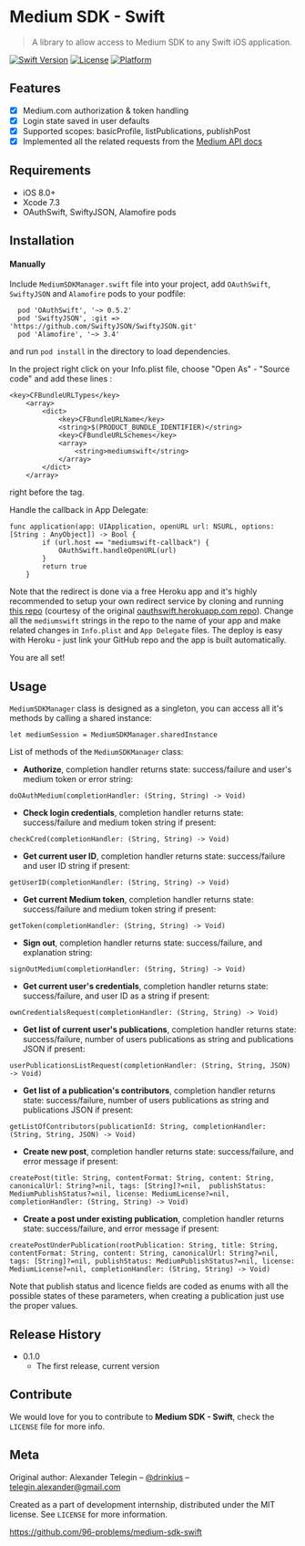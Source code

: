 Medium SDK - Swift
===============
> A library to allow access to Medium SDK to any Swift iOS application.

[![Swift Version][swift-image]][swift-url]
[![License][license-image]][license-url]
[![Platform](https://img.shields.io/cocoapods/p/LFAlertController.svg?style=flat)](http://cocoapods.org/pods/LFAlertController)

## Features

- [x] Medium.com authorization & token handling
- [x] Login state saved in user defaults
- [x] Supported scopes: basicProfile, listPublications, publishPost
- [x] Implemented all the related requests from the [Medium API docs](https://github.com/Medium/medium-api-docs)

## Requirements

- iOS 8.0+
- Xcode 7.3
- OAuthSwift, SwiftyJSON, Alamofire pods

## Installation

#### Manually

Include `MediumSDKManager.swift` file into your project, add `OAuthSwift`, `SwiftyJSON` and `Alamofire` pods to your podfile:

```
  pod 'OAuthSwift', '~> 0.5.2'
  pod 'SwiftyJSON', :git => 'https://github.com/SwiftyJSON/SwiftyJSON.git'
  pod 'Alamofire', '~> 3.4'
```

and run `pod install` in the directory to load dependencies.

In the project right click on your Info.plist file, choose "Open As" - "Source code" and add these lines :

```
<key>CFBundleURLTypes</key>
    <array>
        <dict>
            <key>CFBundleURLName</key>
            <string>$(PRODUCT_BUNDLE_IDENTIFIER)</string>
            <key>CFBundleURLSchemes</key>
            <array>
                <string>mediumswift</string>
            </array>
        </dict>
    </array>
```

right before the </dict> tag.

Handle the callback in App Delegate:

```
func application(app: UIApplication, openURL url: NSURL, options: [String : AnyObject]) -> Bool {
        if (url.host == "mediumswift-callback") {
            OAuthSwift.handleOpenURL(url)
        }
        return true
    }
```

Note that the redirect is done via a free Heroku app and it's highly recommended to setup your own redirect service by cloning and running [this repo](https://github.com/drinkius/mediumswift.herokuapp.com) (courtesy of the original [oauthswift.herokuapp.com repo](https://github.com/dongri/oauthswift.herokuapp.com)). Change all the `mediumswift` strings in the repo to the name of your app and make related changes in `Info.plist` and `App Delegate` files. The deploy is easy with Heroku - just link your GitHub repo and the app is built automatically.

You are all set!

## Usage

``MediumSDKManager`` class is designed as a singleton, you can access all it's methods by calling a shared instance:

```
let mediumSession = MediumSDKManager.sharedInstance
```

List of methods of the ``MediumSDKManager`` class:

* **Authorize**, completion handler returns state: success/failure and user's medium token or error string: 
```
doOAuthMedium(completionHandler: (String, String) -> Void)
```

* **Check login credentials**, completion handler returns state: success/failure and medium token string if present: 
```
checkCred(completionHandler: (String, String) -> Void)
```

* **Get current user ID**, completion handler returns state: success/failure and user ID string if present: 
```
getUserID(completionHandler: (String, String) -> Void)
```

* **Get current Medium token**, completion handler returns state: success/failure and medium token string if present:
```
getToken(completionHandler: (String, String) -> Void)
```

* **Sign out**, completion handler returns state: success/failure, and explanation string: 
```
signOutMedium(completionHandler: (String, String) -> Void)
```

* **Get current user's credentials**, completion handler returns state: success/failure, and user ID as a string if present: 
```
ownCredentialsRequest(completionHandler: (String, String) -> Void)
```

* **Get list of current user's publications**, completion handler returns state: success/failure, number of users publications as string and publications JSON if present: 
```
userPublicationsListRequest(completionHandler: (String, String, JSON) -> Void)
```

* **Get list of a publication's contributors**, completion handler returns state: success/failure, number of users publications as string and publications JSON if present: 
```
getListOfContributors(publicationId: String, completionHandler: (String, String, JSON) -> Void)
```

* **Create new post**, completion handler returns state: success/failure, and error message if present: 
```
createPost(title: String, contentFormat: String, content: String, canonicalUrl: String?=nil, tags: [String]?=nil,  publishStatus: MediumPublishStatus?=nil, license: MediumLicense?=nil, completionHandler: (String, String) -> Void)
```

* **Create a post under existing publication**, completion handler returns state: success/failure, and error message if present: 
```
createPostUnderPublication(rootPublication: String, title: String, contentFormat: String, content: String, canonicalUrl: String?=nil, tags: [String]?=nil, publishStatus: MediumPublishStatus?=nil, license: MediumLicense?=nil, completionHandler: (String, String) -> Void)
```

Note that publish status and licence fields are coded as enums with all the possible states of these parameters, when creating a publication just use the proper values.

## Release History

* 0.1.0
    * The first release, current version

## Contribute

We would love for you to contribute to **Medium SDK - Swift**, check the ``LICENSE`` file for more info.

## Meta

Original author:
Alexander Telegin – [@drinkius](https://github.com/drinkius) – telegin.alexander@gmail.com

Created as a part of development internship, distributed under the MIT license. See ``LICENSE`` for more information.

https://github.com/96-problems/medium-sdk-swift

[swift-image]:https://img.shields.io/badge/swift-2.2-orange.svg
[swift-url]: https://swift.org/
[license-image]: https://img.shields.io/badge/License-MIT-blue.svg
[license-url]: LICENSE
